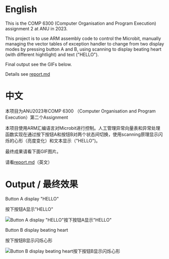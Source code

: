 # English
This is the COMP 6300 (Computer Organisation and Program Execution) assignment 2 at ANU in 2023.

This project is to use ARM assembly code to control the Microbit, manually managing the vector tables of exception handler to change from two display modes by pressing button A and B, using scanning to display beating heart (with different hightlight) and text ("HELLO").

Final output see the GIFs below.

Details see [report.md](report.md)

# 中文
本项目为ANU2023年COMP 6300 （Computer Organisation and Program Execution）第二个Assignment

本项目使用ARM汇编语言对Microbit进行控制。人工管理异常向量表和异常处理函数实现在通过按下按钮A和按钮B对两个状态间切换，使用scanning原理显示闪烁的心形（亮度变化）和文本显示（"HELLO")。

最终成果请看下面GIF图片。

请看[report.md](report.md)（英文）

# Output / 最终效果
Button A display "HELLO"

按下按钮A显示"HELLO"

![Button A display "HELLO"按下按钮A显示"HELLO"](button_a.gif)

Button B display beating heart

按下按钮B显示闪烁心形

![Button B display beating heart按下按钮B显示闪烁心形](button_b.gif)